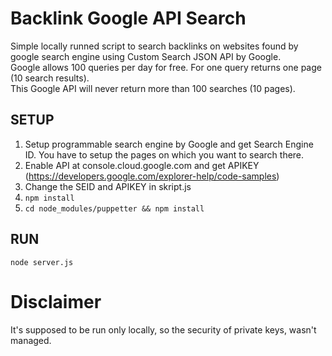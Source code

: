 # Backlink Google API Search
Simple locally runned script to search backlinks on websites found by google search engine using Custom Search JSON API by Google.<br/>
Google allows 100 queries per day for free. For one query returns one page (10 search results). <br/>
This Google API will never return more than 100 searches (10 pages).
## SETUP 
1. Setup programmable search engine by Google and get Search Engine ID. You have to setup the pages on which you want to search there.
2. Enable API at console.cloud.google.com and get APIKEY (https://developers.google.com/explorer-help/code-samples)
3. Change the SEID and APIKEY in skript.js
4. `npm install`
5. `cd node_modules/puppetter && npm install`

## RUN
`node server.js`

# Disclaimer
It's supposed to be run only locally, so the security of private keys, wasn't managed. 
